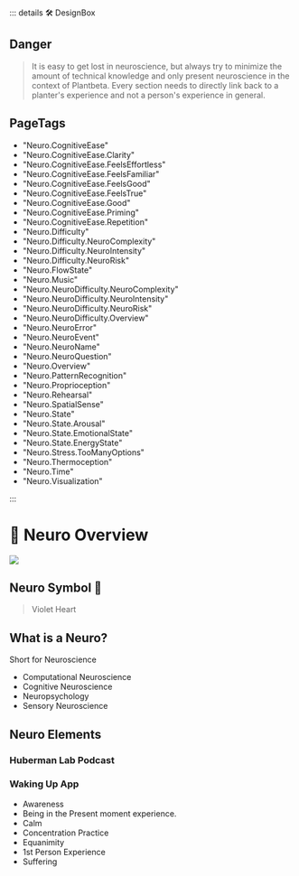 ::: details 🛠 <dev>DesignBox</dev> 

## Danger
> It is easy to get lost in neuroscience, but always try to minimize the amount of technical knowledge and only present neuroscience in the context of Plantbeta. Every section needs to directly link back to a planter's experience and not a person's experience in general.

<h2>PageTags</h2>

- "Neuro.CognitiveEase"
- "Neuro.CognitiveEase.Clarity"
- "Neuro.CognitiveEase.FeelsEffortless"
- "Neuro.CognitiveEase.FeelsFamiliar"
- "Neuro.CognitiveEase.FeelsGood"
- "Neuro.CognitiveEase.FeelsTrue"
- "Neuro.CognitiveEase.Good"
- "Neuro.CognitiveEase.Priming"
- "Neuro.CognitiveEase.Repetition"
- "Neuro.Difficulty"
- "Neuro.Difficulty.NeuroComplexity"
- "Neuro.Difficulty.NeuroIntensity"
- "Neuro.Difficulty.NeuroRisk"
- "Neuro.FlowState"
- "Neuro.Music"
- "Neuro.NeuroDifficulty.NeuroComplexity"
- "Neuro.NeuroDifficulty.NeuroIntensity"
- "Neuro.NeuroDifficulty.NeuroRisk"
- "Neuro.NeuroDifficulty.Overview"
- "Neuro.NeuroError"
- "Neuro.NeuroEvent"
- "Neuro.NeuroName"
- "Neuro.NeuroQuestion"
- "Neuro.Overview"
- "Neuro.PatternRecognition"
- "Neuro.Proprioception"
- "Neuro.Rehearsal"
- "Neuro.SpatialSense"
- "Neuro.State"
- "Neuro.State.Arousal"
- "Neuro.State.EmotionalState"
- "Neuro.State.EnergyState"
- "Neuro.Stress.TooManyOptions"
- "Neuro.Thermoception"
- "Neuro.Time"
- "Neuro.Visualization"

:::

# 💜 <neuro>Neuro Overview </neuro>
![](/Neuro/Neuro_Emoji.png)

## <neuro>Neuro Symbol</neuro> 💜
> Violet Heart

## What is a Neuro?

Short for Neuroscience

- Computational Neuroscience
- Cognitive Neuroscience
- Neuropsychology
- Sensory Neuroscience


## Neuro Elements

### Huberman Lab Podcast

### Waking Up App

- Awareness
- Being in the Present moment experience.
- Calm
- Concentration Practice
- Equanimity
- 1st Person Experience
- Suffering



